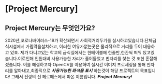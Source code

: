 # [Project Mercury]
## Project Mercury는 무엇인가요?
2020년,코로나바이러스-19가 확산되면서 사회적거리두기를 실시하고있습니다.단체급식시설에서 가림막을설치하고, 이러한 여유가없는곳은 물리적으로 거리를 두어 대응하고 있죠.
제가 다니고있는 학교의 급식실에서는 한테이블에 한줄만,한칸씩 띄워 앉고있습니다.이로인해 인원대비 사용가능한 자리가 줄어들었고 빈자리를 찾는 것 또한 혼잡해졌습니다.
이를 해결하고자 OpenCV를 이용하여 실시간 이미지 프로세싱을 통해 빈자리를 알아내고,최종적으로 ***사용가능한 좌석을 표시*** 하는것이 해당 프로젝트의 목표입니다!
그래서 전령의 신 헤르메스에서 따온 이름입니다. ***Project Mercury!***
